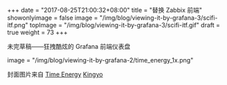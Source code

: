 ﻿+++
date = "2017-08-25T21:00:32+08:00"
title = "替换 Zabbix 前端"
showonlyimage = false
image = "/img/blog/viewing-it-by-grafana-3/scifi-itf.png"
topImage = "/img/blog/viewing-it-by-grafana-3/scifi-itf.gif"
draft = true
weight = 73
+++

未完草稿——狂拽酷炫的 Grafana 前端仪表盘
<!--more-->


image = "/img/blog/viewing-it-by-grafana-2/time_energy_1x.png"

封面图片来自 [Time Energy](https://dribbble.com/shots/1164003-Time-Energy) <a href="https://dribbble.com/Kingyo"><i class="fa fa-dribbble" aria-hidden="true"></i> Kingyo</a>
